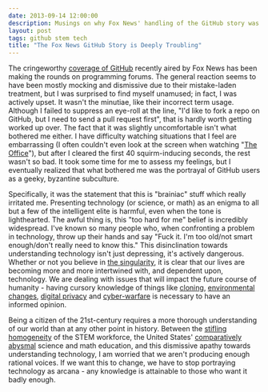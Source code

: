 ```yaml
---
date: 2013-09-14 12:00:00
description: Musings on why Fox News' handling of the GitHub story was more than just a silly soundbite.
layout: post
tags: github stem tech
title: "The Fox News GitHub Story is Deeply Troubling"
---
```


The cringeworthy [coverage of GitHub][fox-youtube-video] recently aired by Fox News has been making the rounds on programming forums.
The general reaction seems to have been mostly mocking and dismissive due to their
mistake-laden treatment, but I was surprised to find myself unamused; in fact, I was actively upset.
It wasn't the minutiae, like their incorrect term usage.
Although I failed to suppress an eye-roll at the line, "I'd like to fork a repo on GitHub, but I
need to send a pull request first", that is hardly worth getting worked up over. The fact that it was slightly uncomfortable isn't what
bothered me either. I have difficulty watching situations that I feel are embarrassing (I often couldn't
even look at the screen when watching "[The Office][the-office-clip]"), but after I
cleared the first 40 squirm-inducing seconds, the rest wasn't so bad. It took some time for me to
assess my feelings, but I eventually realized that what bothered me was the portrayal of GitHub
users as a geeky, byzantine subculture.

Specifically, it was the statement that this is "brainiac" stuff which really irritated me.
Presenting technology (or science, or math) as an enigma to all but a few of the intelligent elite
is harmful, even when the tone is lighthearted. The awful thing is, this "too hard for me" belief is
incredibly widespread. I've known so many people who, when confronting a problem in technology,
throw up their hands and say "Fuck it. I'm too old/not smart enough/don't really need to know this."
This disinclination towards understanding technology isn't just depressing, it's actively dangerous.
Whether or not you believe in [the singularity][the-singularity], it is clear that our lives are becoming more and
more intertwined with, and dependent upon, technology. We are dealing with issues that will impact
the future course of humanity - having cursory knowledge of things like [cloning][cloning], [environmental
changes][environmental-changes], [digital privacy][digital-privacy] and [cyber-warfare][cyber-warfare]
is necessary to have an informed opinion.

Being a citizen of the 21st-century requires a more thorough understanding
of our world than at any other point in history.  Between the [stifling homogeneity][stem-stats] of the STEM
workforce, the United States' [comparatively abysmal][us-education] science and math education, and this dismissive
apathy towards understanding technology, I am worried that we aren't producing enough rational
voices. If we want this to change, we have to stop portraying technology as arcana - any knowledge
is attainable to those who want it badly enough.

[fox-youtube-video]: https://www.youtube.com/watch?feature=player_embedded&v=k2vJNNAQZlg
[the-office-clip]: http://www.youtube.com/watch?v=Kzn7HAuP_aw
[the-singularity]: http://en.wikipedia.org/wiki/Technological_singularity
[cloning]: http://en.wikipedia.org/wiki/Human_cloning
[environmental-changes]: http://apps.seattletimes.com/reports/sea-change/2013/sep/11/pacific-ocean-perilous-turn-overview/
[digital-privacy]: http://www.npr.org/blogs/thetwo-way/2013/09/05/219367716/reports-nsa-has-keys-to-most-internet-encryption
[cyber-warfare]: http://en.wikipedia.org/wiki/Flame_(malware)
[stem-stats]: http://www.onlineuniversities.com/blog/2012/06/10-startling-stats-about-minorities-stem/
[us-education]: http://www.nytimes.com/2012/12/11/education/us-students-still-lag-globally-in-math-and-science-tests-show.html?_r=0
